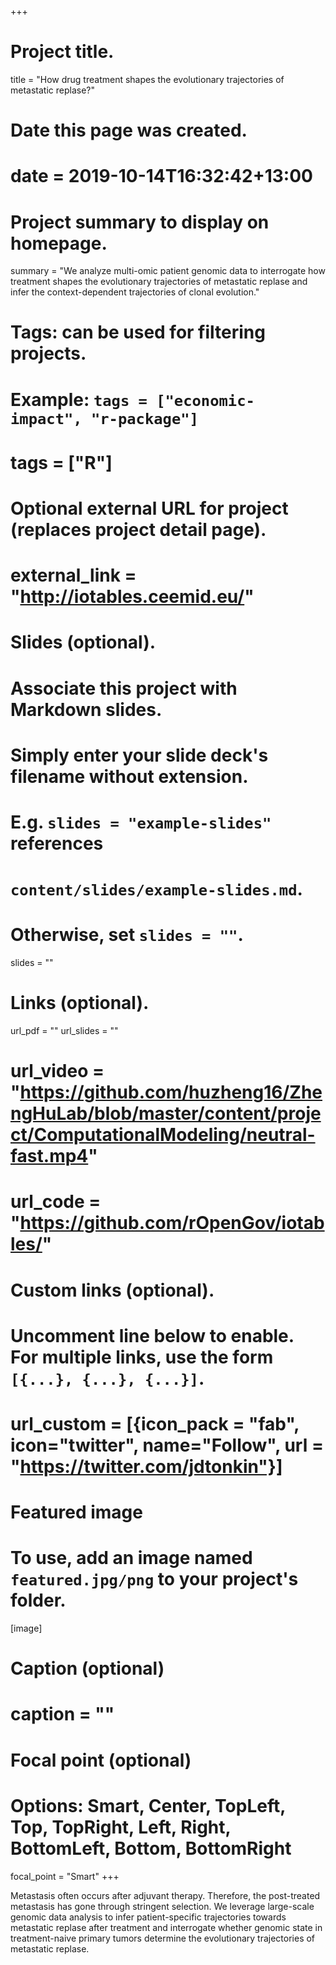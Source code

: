 +++
# Project title.
title = "How drug treatment shapes the evolutionary trajectories of metastatic replase?"

# Date this page was created.
# date = 2019-10-14T16:32:42+13:00

# Project summary to display on homepage.
summary = "We analyze multi-omic patient genomic data to interrogate how treatment shapes the evolutionary trajectories of metastatic replase and infer the context-dependent trajectories of clonal evolution."

# Tags: can be used for filtering projects.
# Example: `tags = ["economic-impact", "r-package"]`
# tags = ["R"]

# Optional external URL for project (replaces project detail page).
# external_link = "http://iotables.ceemid.eu/"

# Slides (optional).
#   Associate this project with Markdown slides.
#   Simply enter your slide deck's filename without extension.
#   E.g. `slides = "example-slides"` references 
#   `content/slides/example-slides.md`.
#   Otherwise, set `slides = ""`.
slides = ""

# Links (optional).
url_pdf = ""
url_slides = ""
# url_video = "https://github.com/huzheng16/ZhengHuLab/blob/master/content/project/ComputationalModeling/neutral-fast.mp4"
# url_code = "https://github.com/rOpenGov/iotables/"

# Custom links (optional).
#   Uncomment line below to enable. For multiple links, use the form `[{...}, {...}, {...}]`.
# url_custom = [{icon_pack = "fab", icon="twitter", name="Follow", url = "https://twitter.com/jdtonkin"}]

# Featured image
# To use, add an image named `featured.jpg/png` to your project's folder. 
[image]
  # Caption (optional)
  # caption = ""
  
  # Focal point (optional)
  # Options: Smart, Center, TopLeft, Top, TopRight, Left, Right, BottomLeft, Bottom, BottomRight
  focal_point = "Smart"
+++

Metastasis often occurs after adjuvant therapy. Therefore, the post-treated metastasis has gone through stringent selection. We leverage large-scale genomic data analysis to infer patient-specific trajectories towards metastatic replase after treatment and interrogate whether genomic state in treatment-naive primary tumors determine the evolutionary trajectories of metastatic replase. 
